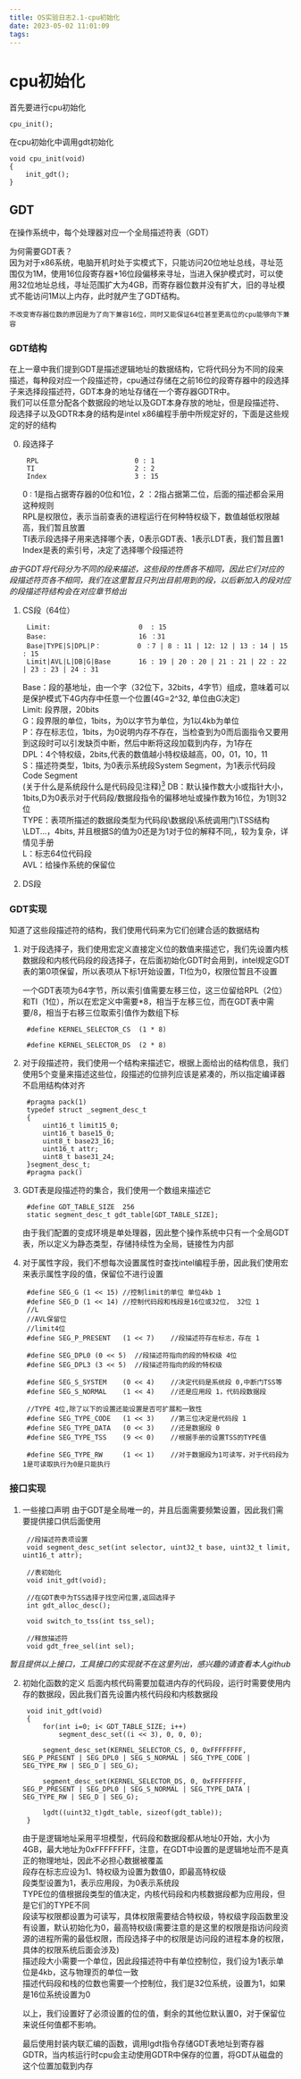 ```yaml
---
title: OS实验日志2.1-cpu初始化
date: 2023-05-02 11:01:09
tags:
---
```


# cpu初始化

首先要进行cpu初始化

    cpu_init();

在cpu初始化中调用gdt初始化

    void cpu_init(void)
    {
        init_gdt();
    }


## GDT

在操作系统中，每个处理器对应一个全局描述符表（GDT）

为何需要GDT表？<br>
    因为对于x86系统，电脑开机时处于实模式下，只能访问20位地址总线，寻址范围仅为1M，使用16位段寄存器+16位段偏移来寻址，当进入保护模式时，可以使用32位地址总线，寻址范围扩大为4GB，而寄存器位数并没有扩大，旧的寻址模式不能访问1M以上内存，此时就产生了GDT结构。

    不改变寄存器位数的原因是为了向下兼容16位，同时又能保证64位甚至更高位的cpu能够向下兼容

### GDT结构
在上一章中我们提到GDT是描述逻辑地址的数据结构，它将代码分为不同的段来描述，每种段对应一个段描述符，cpu通过存储在之前16位的段寄存器中的段选择子来选择段描述符，GDT本身的地址存储在一个寄存器GDTR中。<br>
我们可以任意分配各个数据段的地址以及GDT本身存放的地址，但是段描述符、段选择子以及GDTR本身的结构是intel x86编程手册中所规定好的，下面是这些规定的好的结构

0. 段选择子

        RPL                        0 : 1
        TI                         2 : 2
        Index                      3 : 15

    0 : 1是指占据寄存器的0位和1位，2 ：2指占据第二位，后面的描述都会采用这种规则<br>
    RPL是权限位，表示当前查表的进程运行在何种特权级下，数值越低权限越高，我们暂且放置<br>
    TI表示段选择子用来选择哪个表，0表示GDT表、1表示LDT表，我们暂且置1<br>
    Index是表的索引号，决定了选择哪个段描述符

*由于GDT将代码分为不同的段来描述，这些段的性质各不相同，因此它们对应的段描述符页各不相同，我们在这里暂且只列出目前用到的段，以后新加入的段对应的段描述符结构会在对应章节给出*

1. CS段（64位）

        Limit:                      0  : 15
        Base:                       16 ：31
        Base|TYPE|S|DPL|P：         0 ：7 | 8 : 11 | 12: 12 | 13 : 14 | 15 : 15
        Limit|AVL|L|DB|G|Base       16 : 19 | 20 : 20 | 21 : 21 | 22 : 22 | 23 : 23 | 24 : 31
    Base：段的基地址，由一个字（32位下，32bits，4字节）组成，意味着可以是保护模式下4G内存中任意一个位置(4G=2^32, 单位由G决定)<br>
    Limit: 段界限，20bits<br>
    G：段界限的单位，1bits，为0以字节为单位，为1以4kb为单位<br>
    P：存在标志位，1bits，为0说明内存不存在，当检查到为0而后面指令又要用到这段时可以引发缺页中断，然后中断将这段加载到内存，为1存在<br>
    DPL：4个特权级，2bits,代表的数值越小特权级越高，00，01，10，11<br>
    S：描述符类型，1bits, 为0表示系统段System Segment，为1表示代码段Code Segment<br>(关于什么是系统段什么是代码段见注释)[<sup>3</sup>](#ref-3)
    DB：默认操作数大小或指针大小，1bits,D为0表示对于代码段/数据段指令的偏移地址或操作数为16位，为1则32位<br>
    TYPE：表项所描述的数据段类型为代码段\数据段\系统调用门\TSS结构\LDT\...，4bits, 并且根据S的值为0还是为1对于位的解释不同,，较为复杂，详情见手册<br>
    L：标志64位代码段<br>
    AVL：给操作系统的保留位<br>

2. DS段

###  GDT实现

知道了这些段描述符的结构，我们使用代码来为它们创建合适的数据结构

1. 对于段选择子，我们使用宏定义直接定义位的数值来描述它，我们先设置内核数据段和内核代码段的段选择子，在后面初始化GDT时会用到，intel规定GDT表的第0项保留，所以表项从下标1开始设置，TI位为0，权限位暂且不设置

    一个GDT表项为64字节，所以索引值需要左移三位，这三位留给RPL（2位）和TI（1位），所以在宏定义中需要*8，相当于左移三位，而在GDT表中需要/8，相当于右移三位取索引值作为数组下标

        #define KERNEL_SELECTOR_CS  (1 * 8)

        #define KERNEL_SELECTOR_DS  (2 * 8)


2. 对于段描述符，我们使用一个结构来描述它，根据上面给出的结构信息，我们使用5个变量来描述这些位，段描述的位排列应该是紧凑的，所以指定编译器不启用结构体对齐

        #pragma pack(1)
        typedef struct _segment_desc_t
        {
            uint16_t limit15_0;
            uint16_t base15_0;
            uint8_t base23_16;
            uint16_t attr;
            uint8_t base31_24;
        }segment_desc_t;
        #pragma pack()

3. GDT表是段描述符的集合，我们使用一个数组来描述它

        #define GDT_TABLE_SIZE  256
        static segment_desc_t gdt_table[GDT_TABLE_SIZE];

    由于我们配置的变成环境是单处理器，因此整个操作系统中只有一个全局GDT表，所以定义为静态类型，存储持续性为全局，链接性为内部

4. 对于属性字段，我们不想每次设置属性时查找intel编程手册，因此我们使用宏来表示属性字段的值，保留位不进行设置

        #define SEG_G (1 << 15) //控制limit的单位 单位4kb 1
        #define SEG_D (1 << 14) //控制代码段和栈段是16位或32位， 32位 1
        //L
        //AVL保留位
        //limit4位
        #define SEG_P_PRESENT   (1 << 7)    //段描述符存在标志，存在 1

        #define SEG_DPL0 (0 << 5)  //段描述符指向的段的特权级 4位
        #define SEG_DPL3 (3 << 5)  //段描述符指向的段的特权级

        #define SEG_S_SYSTEM    (0 << 4)    //决定代码是系统段 0,中断门TSS等
        #define SEG_S_NORMAL    (1 << 4)    //还是应用段 1，代码段数据段

        //TYPE 4位,除了以下的设置还能设置是否可扩展和一致性
        #define SEG_TYPE_CODE   (1 << 3)    //第三位决定是代码段 1
        #define SEG_TYPE_DATA   (0 << 3)    //还是数据段 0
        #define SEG_TYPE_TSS    (9 << 0)    //根据手册的设置TSS的TYPE值

        #define SEG_TYPE_RW     (1 << 1)    //对于数据段为1可读写，对于代码段为1是可读取执行为0是只能执行

### 接口实现

1. 一些接口声明 
由于GDT是全局唯一的，并且后面需要频繁设置，因此我们需要提供接口供后面使用

        //段描述符表项设置
        void segment_desc_set(int selector, uint32_t base, uint32_t limit, uint16_t attr);

        //表初始化
        void init_gdt(void);

        //在GDT表中为TSS选择子找空闲位置,返回选择子
        int gdt_alloc_desc();

        void switch_to_tss(int tss_sel);

        //释放描述符
        void gdt_free_sel(int sel);

*暂且提供以上接口，工具接口的实现就不在这里列出，感兴趣的请查看本人github*

2. 初始化函数的定义 
后面内核代码需要加载进内存的代码段，运行时需要使用内存的数据段，因此我们首先设置内核代码段和内核数据段

        void init_gdt(void)
        {
            for(int i=0; i< GDT_TABLE_SIZE; i++)
                segment_desc_set((i << 3), 0, 0, 0);

            segment_desc_set(KERNEL_SELECTOR_CS, 0, 0xFFFFFFFF, SEG_P_PRESENT | SEG_DPL0 | SEG_S_NORMAL | SEG_TYPE_CODE | SEG_TYPE_RW | SEG_D | SEG_G);

            segment_desc_set(KERNEL_SELECTOR_DS, 0, 0xFFFFFFFF, SEG_P_PRESENT | SEG_DPL0 | SEG_S_NORMAL | SEG_TYPE_DATA | SEG_TYPE_RW | SEG_D | SEG_G);

            lgdt((uint32_t)gdt_table, sizeof(gdt_table));
        }

    由于是逻辑地址采用平坦模型，代码段和数据段都从地址0开始，大小为4GB，最大地址为0xFFFFFFFF，注意，在GDT中设置的是逻辑地址而不是真正的物理地址，因此不必担心数据被覆盖<br>
    段存在标志应设为1、特权级为设置为数值0，即最高特权级<br>
    段类型设置为1，表示应用段，为0表示系统段<br>
    TYPE位的值根据段类型的值决定，内核代码段和内核数据段都为应用段，但是它们的TYPE不同<br>
    段读写权限都设置为可读写，具体权限需要结合特权级，特权级字段函数里没有设置，默认初始化为0，最高特权级(需要注意的是这里的权限是指访问段资源的进程所需的最低权限，而段选择子中的权限是访问段的进程本身的权限，具体的权限系统后面会涉及)<br>
    描述段大小需要一个单位，因此段描述符中有单位控制位，我们设为1表示单位是4kb，这与物理页的单位一致<br>
    描述代码段和栈的位数也需要一个控制位，我们是32位系统，设置为1，如果是16位系统设置为0


    以上，我们设置好了必须设置的位的值，剩余的其他位默认置0，对于保留位来说任何值都不影响。

    最后使用封装内联汇编的函数，调用lgdt指令存储GDT表地址到寄存器GDTR，当内核运行时cpu会主动使用GDTR中保存的位置，将GDT从磁盘的这个位置加载到内存






    









